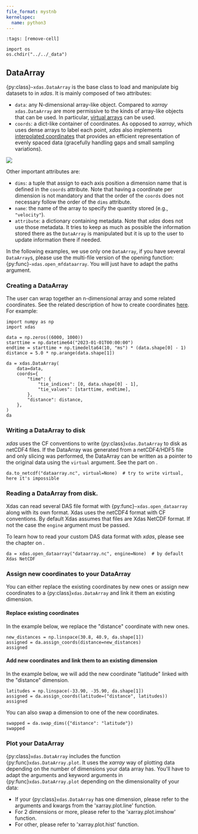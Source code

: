 ```yaml
---
file_format: mystnb
kernelspec:
  name: python3
---
```


```{code-cell}
:tags: [remove-cell]

import os
os.chdir("../../_data")
```

## DataArray

{py:class}`~xdas.DataArray` is the base class to load and manipulate big datasets to in *xdas*. It is mainly composed of two attributes: 

- `data`: any N-dimensional array-like object. Compared to *xarray* `xdas.DataArray` are more permissive to the kinds of array-like objects that can be used. In particular, [virtual arrays](virtual-datasets) can be used.
- `coords`: a dict-like container of coordinates. As opposed to *xarray*, which uses dense arrays to label each point, *xdas* also implements [interpolated coordinates](interpolated-coordinates) that provides an efficient representation of evenly spaced data (gracefully handling gaps and small sampling variations).

![](/_static/dataarray.svg)

Other important attributes are:

- `dims`: a tuple that assign to each axis position a dimension name that is defined in the `coords` attribute. Note that having a coordinate per dimension is not mandatory and that the order of the `coords` does not necessary follow the order of the `dims` attribute. 
- `name`: the name of the array to specify the quantity stored (e.g., `"velocity"`).
- `attribute`: a dictionary containing metadata. Note that *xdas* does not use those metadata. It tries to keep as much as possible the information stored there as the `DataArray` is manipulated but it is up to the user to update information there if needed.

In the following examples, we use only one `DataArray`, if you have several `DataArray`s, please use the multi-file version of the opening function: {py:func}`~xdas.open_mfdataarray`. You will just have to adapt the paths argument.

### Creating a DataArray

The user can wrap together an n-dimensional array and some related coordinates. See the related description of how to create coordinates [here](interpolated-coordinates.md). For example:


```{code-cell}
import numpy as np
import xdas

data = np.zeros((6000, 1000))
starttime = np.datetime64("2023-01-01T00:00:00")
endtime = starttime + np.timedelta64(10, "ms") * (data.shape[0] - 1)
distance = 5.0 * np.arange(data.shape[1])

da = xdas.DataArray(
    data=data,
    coords={
        "time": {
            "tie_indices": [0, data.shape[0] - 1],
            "tie_values": [starttime, endtime],
        },
        "distance": distance,
    },
)
da
```

### Writing a DataArray to disk

*xdas* uses the CF conventions to write {py:class}`xdas.DataArray` to disk as netCDF4 files. If the DataArray was generated from a netCDF4/HDF5 file and only slicing was performed, the DataArray can be written as a pointer to the original data using the `virtual` argument. See the part on [](virtual-datasets.md).

```{code-cell}
da.to_netcdf("dataarray.nc", virtual=None)  # try to write virtual, here it's impossible
```

### Reading a DataArray from disk.

Xdas can read several DAS file format with {py:func}`~xdas.open_dataarray` along with its own format. Xdas uses the netCDF4 format with CF conventions. By default Xdas assumes that files are Xdas NetCDF format. If not the case the `engine` argument must be passed.

To learn how to read your custom DAS data format with *xdas*, please see the chapter on [](data-formats.md).

```{code-cell}
da = xdas.open_dataarray("dataarray.nc", engine=None)  # by default Xdas NetCDF
```

### Assign new coordinates to your DataArray

You can either replace the existing coordinates by new ones or assign new coordinates to a {py:class}`xdas.DataArray` and link it them an existing dimension. 

#### Replace existing coordinates

In the example below, we replace the "distance" coordinate with new ones.

```{code-cell}
new_distances = np.linspace(30.8, 40.9, da.shape[1])
assigned = da.assign_coords(distance=new_distances)
assigned
```

#### Add new coordinates and link them to an existing dimension

In the example below, we will add the new coordinate "latitude" linked with the "distance" dimension.

```{code-cell}
latitudes = np.linspace(-33.90, -35.90, da.shape[1])
assigned = da.assign_coords(latitude=("distance", latitudes))
assigned
```

You can also swap a dimension to one of the new coordinates.

```{code-cell}
swapped = da.swap_dims({"distance": "latitude"})
swapped
```

### Plot your DataArray

{py:class}`xdas.DataArray` includes the function {py:func}`xdas.DataArray.plot`. It uses the *xarray* way of plotting data depending on the number of dimensions your data array has. You'll have to adapt the arguments and keyword arguments in {py:func}`xdas.DataArray.plot` depending on the dimensionality of your data:

- If your {py:class}`xdas.DataArray` has one dimension, please refer to the arguments and kwargs from the 'xarray.plot.line' function.
- For 2 dimensions or more, please refer to the 'xarray.plot.imshow' function.
- For other, please refer to 'xarray.plot.hist' function.